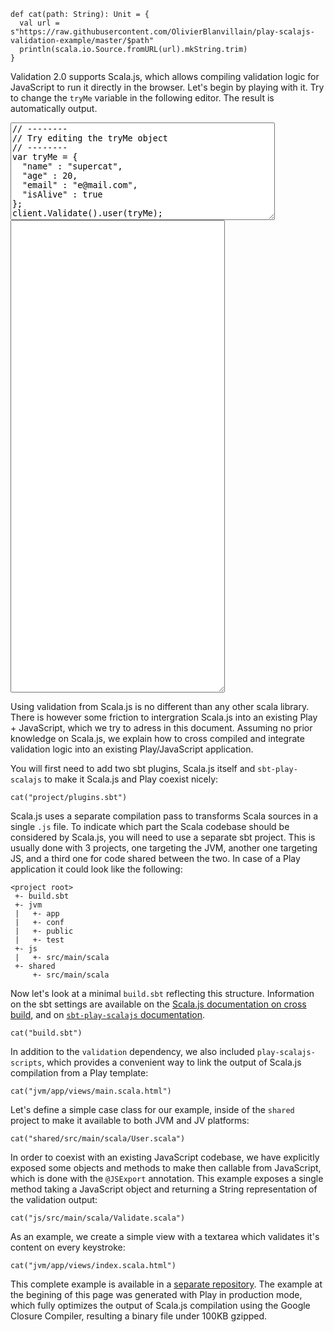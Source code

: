 ```tut:invisible
def cat(path: String): Unit = {
  val url = s"https://raw.githubusercontent.com/OlivierBlanvillain/play-scalajs-validation-example/master/$path"
  println(scala.io.Source.fromURL(url).mkString.trim)
}
```
Validation 2.0 supports Scala.js, which allows compiling validation logic for JavaScript to run it directly in the browser. Let's begin by playing with it. Try to change the `tryMe` variable in the following editor. The result is automatically output.

<link rel="stylesheet" href="https://cdnjs.cloudflare.com/ajax/libs/codemirror/5.15.2/codemirror.css">
<script type="text/javascript" src="https://cdnjs.cloudflare.com/ajax/libs/codemirror/5.15.2/codemirror.min.js"></script>
<script type="text/javascript" src="https://cdnjs.cloudflare.com/ajax/libs/codemirror/5.15.2/mode/javascript/javascript.min.js"></script>
<script type="text/javascript" src="https://cdnjs.cloudflare.com/ajax/libs/codemirror/5.15.2/addon/edit/matchbrackets.min.js"></script>
<script type="text/javascript" src="https://cdnjs.cloudflare.com/ajax/libs/codemirror/5.15.2/addon/selection/active-line.min.js"></script>
<link rel="stylesheet" href="https://cdnjs.cloudflare.com/ajax/libs/codemirror/5.15.2/theme/material.min.css">
<style type="text/css">
  .CodeMirror {
    width: 350px;
    float: left;
    height: 300px;
    font-size:13px;
    margin: 10px;
  }

  #code-form {
    overflow: auto;
  }
</style>
<form id="code-form">
<textarea id="json-form" rows="10" cols="50">
// --------
// Try editing the tryMe object
// --------
var tryMe = {
  "name" : "supercat",
  "age" : 20,
  "email" : "e@mail.com",
  "isAlive" : true
};
client.Validate().user(tryMe);
</textarea>
<textarea name="" id="validation-output" cols="40" rows="50"></textarea>
</form>

<script src="https://olivierblanvillain.github.io/play-scalajs-validation-example/assets/js-jsdeps.min.js" type="text/javascript"></script>
<script src="https://olivierblanvillain.github.io/play-scalajs-validation-example/assets/js-opt.js" type="text/javascript"></script>
<script src="https://olivierblanvillain.github.io/play-scalajs-validation-example/assets/js-launcher.js" type="text/javascript"></script>

<script type="text/javascript">
(function() {
  var jsonFormTextarea = document.getElementById("json-form")
  var editor = CodeMirror.fromTextArea(jsonFormTextarea, {
    lineNumbers: true,
    styleActiveLine: true,
    matchBrackets: true,
    theme: "material",
    mode: {
      name: "javascript",
      json: true
    }
  });

  var output = document.getElementById("validation-output")
  var editorOutput = CodeMirror.fromTextArea(output, {
    lineNumbers: true,
    styleActiveLine: true,
    matchBrackets: true,
    theme: "material",
    readonly: true,
    mode: {
      name: "javascript",
      json: true
    }
  });

  var demo = function(jsString) {
    try {
      var jsOut = eval(jsString);
      var out = JSON.stringify(jsOut, null, 2);
      editorOutput.setValue(out);
    } catch(err) {
      editorOutput.setValue(err.message);
    }
  };

  demo(editor.getValue());

  CodeMirror.on(editor, 'changes', function(ins, obj) {
    var js = ins.getValue();
    demo(js);
  });
})()
</script>

Using validation from Scala.js is no different than any other scala library. There is however some friction to intergration Scala.js into an existing Play + JavaScript, which we try to adress in this document. Assuming no prior knowledge on Scala.js, we explain how to cross compiled and integrate validation logic into an existing Play/JavaScript application.

You will first need to add two sbt plugins, Scala.js itself and `sbt-play-scalajs` to make it Scala.js and Play coexist nicely:

```tut
cat("project/plugins.sbt")
```

Scala.js uses a separate compilation pass to transforms Scala sources in a single `.js` file. To indicate which part the Scala  codebase should be considered by Scala.js, you will need to use a separate sbt project. This is usually done with 3 projects, one targeting the JVM, another one targeting JS, and a third one for code shared between the two. In case of a Play application it could look like the following:

```
<project root>
 +- build.sbt
 +- jvm
 |   +- app
 |   +- conf
 |   +- public
 |   +- test
 +- js
 |   +- src/main/scala
 +- shared
     +- src/main/scala
```

Now let's look at a minimal `build.sbt` reflecting this structure. Information on the sbt settings are available on the [Scala.js documentation on cross build](https://www.scala-js.org/doc/project/cross-build.html), and on [`sbt-play-scalajs` documentation](https://github.com/vmunier/sbt-play-scalajs).

```tut
cat("build.sbt")
```

In addition to the `validation` dependency, we also included `play-scalajs-scripts`, which provides a convenient way to link the output of Scala.js compilation from a Play template:

```tut
cat("jvm/app/views/main.scala.html")
```

Let's define a simple case class for our example, inside of the `shared` project to make it available to both JVM and JV platforms:

```tut
cat("shared/src/main/scala/User.scala")
```

In order to coexist with an existing JavaScript codebase, we have explicitly exposed some objects and methods to make then callable from JavaScript, which is done with the `@JSExport` annotation. This example exposes a single method taking a JavaScript object and returning a String representation of the validation output:

```tut
cat("js/src/main/scala/Validate.scala")
```

As an example, we create a simple view with a textarea which validates it's content on every keystroke:

```tut
cat("jvm/app/views/index.scala.html")
```

This complete example is available in a [separate repository](https://github.com/OlivierBlanvillain/play-scalajs-validation-example). The example at the begining of this page was generated with Play in production mode, which fully optimizes the output of Scala.js compilation using the Google Closure Compiler, resulting a binary file under 100KB gzipped.
